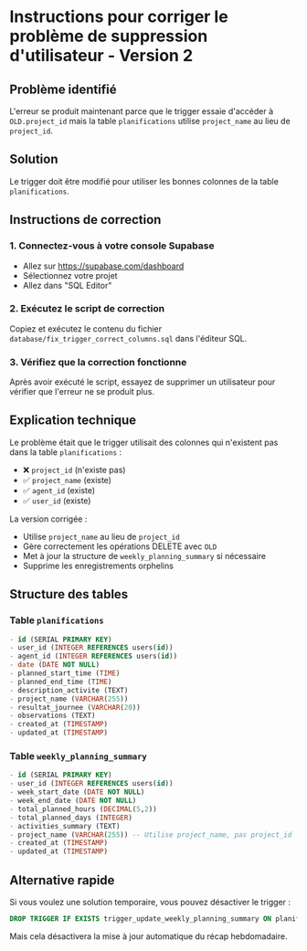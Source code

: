 # Instructions pour corriger le problème de suppression d'utilisateur - Version 2

## Problème identifié
L'erreur se produit maintenant parce que le trigger essaie d'accéder à `OLD.project_id` mais la table `planifications` utilise `project_name` au lieu de `project_id`.

## Solution
Le trigger doit être modifié pour utiliser les bonnes colonnes de la table `planifications`.

## Instructions de correction

### 1. Connectez-vous à votre console Supabase
- Allez sur https://supabase.com/dashboard
- Sélectionnez votre projet
- Allez dans "SQL Editor"

### 2. Exécutez le script de correction
Copiez et exécutez le contenu du fichier `database/fix_trigger_correct_columns.sql` dans l'éditeur SQL.

### 3. Vérifiez que la correction fonctionne
Après avoir exécuté le script, essayez de supprimer un utilisateur pour vérifier que l'erreur ne se produit plus.

## Explication technique
Le problème était que le trigger utilisait des colonnes qui n'existent pas dans la table `planifications` :
- ❌ `project_id` (n'existe pas)
- ✅ `project_name` (existe)
- ✅ `agent_id` (existe)
- ✅ `user_id` (existe)

La version corrigée :
- Utilise `project_name` au lieu de `project_id`
- Gère correctement les opérations DELETE avec `OLD`
- Met à jour la structure de `weekly_planning_summary` si nécessaire
- Supprime les enregistrements orphelins

## Structure des tables

### Table `planifications`
```sql
- id (SERIAL PRIMARY KEY)
- user_id (INTEGER REFERENCES users(id))
- agent_id (INTEGER REFERENCES users(id))
- date (DATE NOT NULL)
- planned_start_time (TIME)
- planned_end_time (TIME)
- description_activite (TEXT)
- project_name (VARCHAR(255))
- resultat_journee (VARCHAR(20))
- observations (TEXT)
- created_at (TIMESTAMP)
- updated_at (TIMESTAMP)
```

### Table `weekly_planning_summary`
```sql
- id (SERIAL PRIMARY KEY)
- user_id (INTEGER REFERENCES users(id))
- week_start_date (DATE NOT NULL)
- week_end_date (DATE NOT NULL)
- total_planned_hours (DECIMAL(5,2))
- total_planned_days (INTEGER)
- activities_summary (TEXT)
- project_name (VARCHAR(255)) -- Utilise project_name, pas project_id
- created_at (TIMESTAMP)
- updated_at (TIMESTAMP)
```

## Alternative rapide
Si vous voulez une solution temporaire, vous pouvez désactiver le trigger :
```sql
DROP TRIGGER IF EXISTS trigger_update_weekly_planning_summary ON planifications;
```
Mais cela désactivera la mise à jour automatique du récap hebdomadaire.
